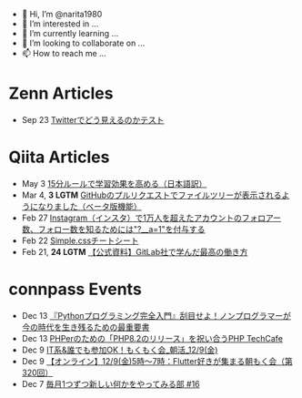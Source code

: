 - 👋 Hi, I’m @narita1980
- 👀 I’m interested in ...
- 🌱 I’m currently learning ...
- 💞️ I’m looking to collaborate on ...
- 📫 How to reach me ...

# Zenn Articles

<!-- profile updater begin: zenn -->
- Sep 23 [Twitterでどう見えるのかテスト](https://zenn.dev/narita1980/articles/cbb21f8d7f785752d6ac)
<!-- profile updater end: zenn -->

# Qiita Articles

<!-- profile updater begin: qiita -->
- May 3 [15分ルールで学習効果を高める（日本語訳）](https://qiita.com/narita1980/items/d0ad5246344fc6e4380f)
- Mar 4, **3 LGTM** [GitHubのプルリクエストでファイルツリーが表示されるようになりました（ベータ版機能）](https://qiita.com/narita1980/items/bee2c5232342a51e0415)
- Feb 27 [Instagram（インスタ）で1万人を超えたアカウントのフォロアー数、フォロー数を知るためには"?__a=1"を付与する](https://qiita.com/narita1980/items/630b7014fa893461b991)
- Feb 22 [Simple.cssチートシート](https://qiita.com/narita1980/items/fd2ccf0e91944aab9fd5)
- Feb 21, **24 LGTM** [【公式資料】GitLab社で学んだ最高の働き方](https://qiita.com/narita1980/items/d7d142c2bb6312cb9ad6)
<!-- profile updater end: qiita -->

# connpass Events

<!-- profile updater begin: connpass -->
- Dec 13 [『Pythonプログラミング完全入門』刮目せよ！ノンプログラマーが 今の時代を生き残るための最重要書](https://metavasti.connpass.com/event/268491/)
- Dec 13 [PHPerのための「PHP8.2のリリース」を祝い合うPHP TechCafe](https://rakus.connpass.com/event/267406/)
- Dec 9 [IT系&誰でも参加OK！もくもく会_朝活_12/9(金)](https://morimori.connpass.com/event/268512/)
- Dec 9 [【オンライン】12/9(金)5時〜7時：Flutter好きが集まる朝もく会（第320回）](https://flutter-asamoku.connpass.com/event/267991/)
- Dec 7 [毎月1つずつ新しい何かをやってみる部 #16](https://yattemiru.connpass.com/event/268387/)
<!-- profile updater end: connpass -->

<!---
narita1980/narita1980 is a ✨ special ✨ repository because its `README.md` (this file) appears on your GitHub profile.
You can click the Preview link to take a look at your changes.
--->

